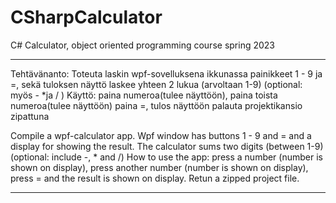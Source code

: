 # CSharpCalculator
C# Calculator, object oriented programming course spring 2023
***
Tehtävänanto:
Toteuta laskin wpf-sovelluksena
ikkunassa painikkeet 1 - 9 ja =, sekä tuloksen näyttö
laskee yhteen 2 lukua (arvoltaan 1-9)
(optional: myös - *ja / )
Käyttö: paina numeroa(tulee näyttöön), paina toista numeroa(tulee näyttöön) paina =, tulos näyttöön
palauta projektikansio zipattuna

Compile a wpf-calculator app. Wpf window has buttons 1 - 9 and =
and a display for showing the result.
The calculator sums two digits (between 1-9)
(optional: include -, * and /)
How to use the app: press a number (number is shown on display),
press another number (number is shown on display), press = and
the result is shown on display. Retun a zipped project file.
***